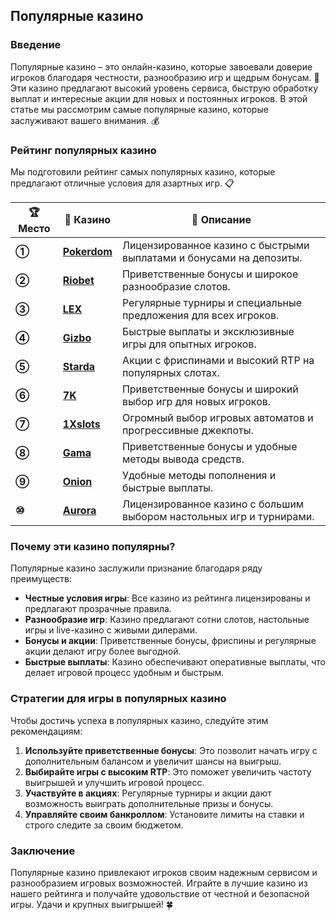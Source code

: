 ## Популярные казино

### Введение
Популярные казино – это онлайн-казино, которые завоевали доверие игроков благодаря честности, разнообразию игр и щедрым бонусам. 🎰 Эти казино предлагают высокий уровень сервиса, быструю обработку выплат и интересные акции для новых и постоянных игроков. В этой статье мы рассмотрим самые популярные казино, которые заслуживают вашего внимания. 💰

### Рейтинг популярных казино

Мы подготовили рейтинг самых популярных казино, которые предлагают отличные условия для азартных игр. 📋

| **🏆 Место** | **🎰 Казино** | **💬 Описание** |
|-------------|-------------|----------------|
| **①** | [**Pokerdom**](https://brandplay.link/4k77v2yx) | Лицензированное казино с быстрыми выплатами и бонусами на депозиты. |
| **②** | [**Riobet**](https://brandplay.link/7xBLTPyj) | Приветственные бонусы и широкое разнообразие слотов. |
| **③** | [**LEX**](https://brandplay.link/zW4hdDFV) | Регулярные турниры и специальные предложения для всех игроков. |
| **④** | [**Gizbo**](https://brandplay.link/bprXw4YV) | Быстрые выплаты и эксклюзивные игры для опытных игроков. |
| **⑤** | [**Starda**](https://brandplay.link/fB7xwRFL) | Акции с фриспинами и высокий RTP на популярных слотах. |
| **⑥** | [**7K**](https://brandplay.link/BvQyFShp) | Приветственные бонусы и широкий выбор игр для новых игроков. |
| **⑦** | [**1Xslots**](https://brandplay.link/hSB1khtr) | Огромный выбор игровых автоматов и прогрессивные джекпоты. |
| **⑧** | [**Gama**](https://brandplay.link/j6NMKsDz) | Приветственные бонусы и удобные методы вывода средств. |
| **⑨** | [**Onion**](https://brandplay.link/zBGRVpQ9) | Удобные методы пополнения и быстрые выплаты. |
| **⑩** | [**Aurora**](https://10trafic-stat2.com/click/668546556bcc6313411604bd/6766/13032/subaccount) | Лицензированное казино с большим выбором настольных игр и турнирами. |

### Почему эти казино популярны?

Популярные казино заслужили признание благодаря ряду преимуществ:

- **Честные условия игры**: Все казино из рейтинга лицензированы и предлагают прозрачные правила.
- **Разнообразие игр**: Казино предлагают сотни слотов, настольные игры и live-казино с живыми дилерами.
- **Бонусы и акции**: Приветственные бонусы, фриспины и регулярные акции делают игру более выгодной.
- **Быстрые выплаты**: Казино обеспечивают оперативные выплаты, что делает игровой процесс удобным и быстрым.

### Стратегии для игры в популярных казино

Чтобы достичь успеха в популярных казино, следуйте этим рекомендациям:

1. **Используйте приветственные бонусы**: Это позволит начать игру с дополнительным балансом и увеличит шансы на выигрыш.
2. **Выбирайте игры с высоким RTP**: Это поможет увеличить частоту выигрышей и улучшить игровой процесс.
3. **Участвуйте в акциях**: Регулярные турниры и акции дают возможность выиграть дополнительные призы и бонусы.
4. **Управляйте своим банкроллом**: Установите лимиты на ставки и строго следите за своим бюджетом.

### Заключение
Популярные казино привлекают игроков своим надежным сервисом и разнообразием игровых возможностей. Играйте в лучшие казино из нашего рейтинга и получайте удовольствие от честной и безопасной игры. Удачи и крупных выигрышей! 🍀
